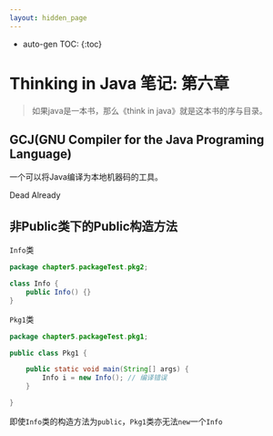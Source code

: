```yaml
---
layout: hidden_page
---
```


* auto-gen TOC:
{:toc}
# Thinking in Java 笔记: 第六章

>   如果java是一本书，那么《think in java》就是这本书的序与目录。



## GCJ(GNU Compiler for the Java Programing Language)

一个可以将Java编译为本地机器码的工具。

Dead Already



## 非Public类下的Public构造方法

`Info`类

```java
package chapter5.packageTest.pkg2;

class Info {
	public Info() {}
}
```

`Pkg1`类

```java
package chapter5.packageTest.pkg1;

public class Pkg1 {

	public static void main(String[] args) {
		Info i = new Info(); // 编译错误
	}

}
```

即使`Info`类的构造方法为`public`，`Pkg1`类亦无法`new`一个`Info`

